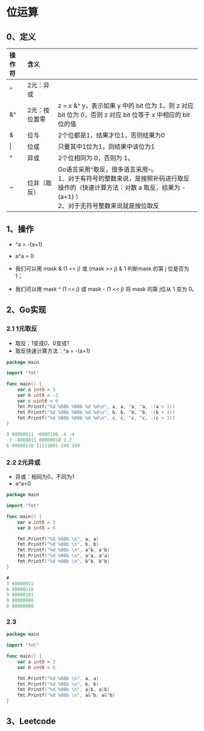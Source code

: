 # 位运算

## 0、定义

| 操作符 | 含义      |                                                                                                        |
| :-----| :---------| :--------------------------------------------------------------------------------------------------------|
| ^   | 2元：异或   |                                                                                                        |
| &^  | 2元：按位置零 | z = x &^ y，表示如果 y 中的 bit 位为 1，则 z 对应 bit 位为 0，否则 z 对应 bit 位等于 x 中相应的 bit 位的值                           |
| &   | 位与      | 2个位都是1，结果才位1，否则结果为0                                                                                    |
| \|  | 位或      | 只要其中1位为1，则结果中该位为1                                                                                      |
| ^   | 异或      | 2个位相同为 0，否则为 1。                                                                                        |
| ~   | 位非（取反）  | Go语言采用^取反，很多语言采用`~`。<br />1、对于有符号的整数来说，是按照补码进行取反操作的（快速计算方法：对数 a 取反，结果为 -(a+1) ）<br />2、对于无符号整数来说就是按位取反 |

## 1、操作

- ^a = -(a+1)

- a^a = 0

- 我们可以用 mask & (1 << j) 或 (mask >> j) & 1 判断mask 的第 j 位是否为 1；

- 我们可以用 mask ^ (1 << j) 或 mask - (1 << j) 将 mask 的第 j位从 1 变为 0。

## 2、Go实现

### 2.1 1元取反

- 取反：1变成0，0变成1
- 取反快速计算方法：^a = -(a+1) 

```go
package main

import "fmt"

func main() {
	var a int8 = 3
	var b int8 = -3
	var c uint8 = 6
	fmt.Printf("%d %08b %08b %d %d\n", a, a, ^a, ^a, -(a + 1))
	fmt.Printf("%d %08b %08b %d %d\n", b, b, ^b, ^b, -(b + 1))
	fmt.Printf("%d %08b %08b %d %d\n", c, c, ^c, ^c, -(c + 1))
}

3 00000011 -0000100 -4 -4
-3 -0000011 00000010 2 2
6 00000110 11111001 249 249
```

### 2.2 2元异或

- 异或：相同为0，不同为1
- a^a=0

```go
package main

import "fmt"

func main() {
	var a int8 = 3
	var b int8 = 6

	fmt.Printf("%d %08b \n", a, a)
	fmt.Printf("%d %08b \n", b, b)
	fmt.Printf("%d %08b \n", a^b, a^b)
	fmt.Printf("%d %08b \n", a^a, a^a)
	fmt.Printf("%d %08b \n", b^b, b^b)
}

# 
3 00000011 
6 00000110 
5 00000101 
0 00000000 
0 00000000 
```

### 2.3

```go
package main

import "fmt"

func main() {
	var a int8 = 3
	var b int8 = 6

	fmt.Printf("%d %08b \n", a, a)
	fmt.Printf("%d %08b \n", b, b)
	fmt.Printf("%d %08b \n", a|b, a|b)
	fmt.Printf("%d %08b \n", a&^b, a&^b)
}
```

## 3、Leetcode